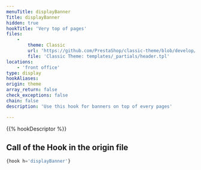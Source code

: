 ```yaml
---
menuTitle: displayBanner
Title: displayBanner
hidden: true
hookTitle: 'Very top of pages'
files:
    -
        theme: Classic
        url: 'https://github.com/PrestaShop/classic-theme/blob/develop/templates/_partials/header.tpl'
        file: 'Classic Theme: templates/_partials/header.tpl'
locations:
    - 'front office'
type: display
hookAliases: 
origin: theme
array_return: false
check_exceptions: false
chain: false
description: 'Use this hook for banners on top of every pages'

---
```


{{% hookDescriptor %}}

## Call of the Hook in the origin file

```php
{hook h='displayBanner'}
```
